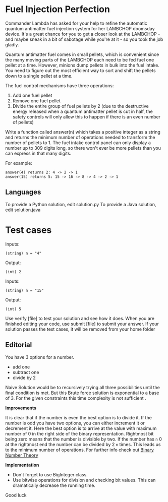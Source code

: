 
# Fuel Injection Perfection

Commander Lambda has asked for your help to refine the automatic quantum antimatter fuel injection system for her LAMBCHOP doomsday device. It's a great chance for you to get a closer look at the LAMBCHOP - and maybe sneak in a bit of sabotage while you're at it - so you took the job gladly.

Quantum antimatter fuel comes in small pellets, which is convenient since the many moving parts of the LAMBCHOP each need to be fed fuel one pellet at a time. However, minions dump pellets in bulk into the fuel intake. You need to figure out the most efficient way to sort and shift the pellets down to a single pellet at a time.

The fuel control mechanisms have three operations:

1.  Add one fuel pellet
2.  Remove one fuel pellet
3.  Divide the entire group of fuel pellets by 2 (due to the destructive energy released when a quantum antimatter pellet is cut in half, the safety controls will only allow this to happen if there is an even number of pellets)

Write a function called answer(n) which takes a positive integer as a string and returns the minimum number of operations needed to transform the number of pellets to 1. The fuel intake control panel can only display a number up to 309 digits long, so there won't ever be more pellets than you can express in that many digits.

For example:

```
answer(4) returns 2: 4 -> 2 -> 1  
answer(15) returns 5: 15 -> 16 -> 8 -> 4 -> 2 -> 1

```
## Languages

To provide a Python solution, edit solution.py To provide a Java solution, edit solution.java

# Test cases

Inputs:

```
(string) n = "4"

```

Output:

```
(int) 2

```

Inputs:

```
(string) n = "15"

```

Output:

```
(int) 5

```

Use verify [file] to test your solution and see how it does. When you are finished editing your code, use submit [file] to submit your answer. If your solution passes the test cases, it will be removed from your home folder

## Editorial
You have 3 options for a number.

 - add one
 - subtract one 
 - divide by 2
 
 Naive Solution would be to recursively trying all three possibilities until the final condition is met. But this Brute force solution is exponential to a base of 3. For the given constraints this time complexity is not sufficient .
 
 **Improvements**
 
 
It is clear that if the number is even the best option is to divide it.
If the number is odd you have two options, you can either increment it or decrement it. 
Here the best option is to arrive at the value with maximum number of 0 in the right side of the binary representation. Rightmost bit being zero means that the number is divisible by two. If the number has `n` 0 at the rightmost end the number can be divided by 2 `n` times. This leads us to the minimum number of operations. For further info check out [Binary Number Theory](https://www.britannica.com/science/binary-number-system) 


**Implementation**
 - Don't forget to use BigInteger class.
 - Use bitwise operations for division and checking bit values. This can dramatically decrease the running time.

Good luck
